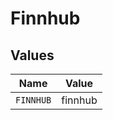 # Finnhub


## Values

| Name      | Value     |
| --------- | --------- |
| `FINNHUB` | finnhub   |